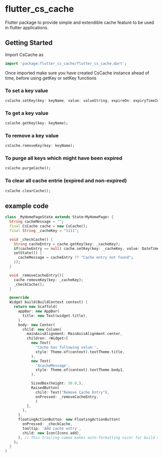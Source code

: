 # flutter_cs_cache

Flutter package to provide simple and extendible cache feature to be used in flutter applications.

## Getting Started
Import CsCache as 

``` dart
import 'package:flutter_cs_cache/flutter_cs_cache.dart';
```

Once imported make sure you have created CsCache instance ahead of time, before using getKey or setKey functions

### To set a key value
``` dart
csCache.setKey(key: keyName, value: valueString, expireOn: expiryTimeInMillisecondsSinceEpoch);
```

### To get a key value
``` dart
csCache.getKey(key: keyName);
```

### To remove a key value
``` dart
csCache.removeKey(key: keyName);
```

### To purge all keys which might have been expired
``` dart
csCache.purgeCache();
```

### To clear all cache entrie (expired and non-expired)
``` dart
csCache.clearCache();
```


## example code

``` dart
class _MyHomePageState extends State<MyHomePage> {
  String cacheMessage = "";
  final CsCache cache = new CsCache();
  final String _cacheKey = "1111";

  void _checkCache() {
    String cacheEntry = cache.getKey(key: _cacheKey);
    if(cacheEntry == null) cache.setKey(key: _cacheKey, value: DateTime.now().toString(), expireOn: DateTime.now().add(new Duration(seconds: 300)).millisecondsSinceEpoch);
    setState(() {
      cacheMessage = cacheEntry ?? "Cache entry not found";
    });
  }

  void _removeCacheEntry(){
    cache.removeKey(key: _cacheKey);
    _checkCache();
  }

  @override
  Widget build(BuildContext context) {
    return new Scaffold(
      appBar: new AppBar(
        title: new Text(widget.title),
      ),
      body: new Center(
        child: new Column(
          mainAxisAlignment: MainAxisAlignment.center,
          children: <Widget>[
            new Text(
              'Cache has following value:',
              style: Theme.of(context).textTheme.title,
            ),
            new Text(
              '$cacheMessage',
              style: Theme.of(context).textTheme.body1,
            ),

            SizedBox(height: 50.0,),
            RaisedButton(
              child: Text("Remove Cache Entry"),
              onPressed: _removeCacheEntry,
              )
          ],
        ),
      ),
      floatingActionButton: new FloatingActionButton(
        onPressed: _checkCache,
        tooltip: 'Add cache entry',
        child: new Icon(Icons.add),
      ), // This trailing comma makes auto-formatting nicer for build methods.
    );
  }
}
```

